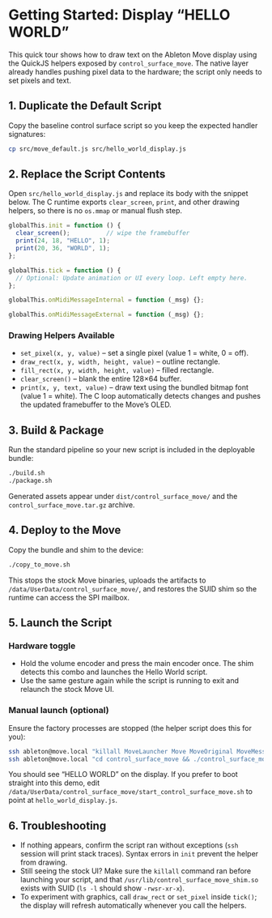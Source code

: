 # Getting Started: Display “HELLO WORLD”

This quick tour shows how to draw text on the Ableton Move display using the QuickJS helpers exposed by `control_surface_move`. The native layer already handles pushing pixel data to the hardware; the script only needs to set pixels and text.

## 1. Duplicate the Default Script
Copy the baseline control surface script so you keep the expected handler signatures:
```bash
cp src/move_default.js src/hello_world_display.js
```

## 2. Replace the Script Contents
Open `src/hello_world_display.js` and replace its body with the snippet below. The C runtime exports `clear_screen`, `print`, and other drawing helpers, so there is no `os.mmap` or manual flush step.

```js
globalThis.init = function () {
  clear_screen();          // wipe the framebuffer
  print(24, 18, "HELLO", 1);
  print(20, 36, "WORLD", 1);
};

globalThis.tick = function () {
  // Optional: Update animation or UI every loop. Left empty here.
};

globalThis.onMidiMessageInternal = function (_msg) {};

globalThis.onMidiMessageExternal = function (_msg) {};
```

### Drawing Helpers Available
- `set_pixel(x, y, value)` – set a single pixel (value 1 = white, 0 = off).
- `draw_rect(x, y, width, height, value)` – outline rectangle.
- `fill_rect(x, y, width, height, value)` – filled rectangle.
- `clear_screen()` – blank the entire 128×64 buffer.
- `print(x, y, text, value)` – draw text using the bundled bitmap font (value 1 = white).
The C loop automatically detects changes and pushes the updated framebuffer to the Move’s OLED.

## 3. Build & Package
Run the standard pipeline so your new script is included in the deployable bundle:
```bash
./build.sh
./package.sh
```
Generated assets appear under `dist/control_surface_move/` and the `control_surface_move.tar.gz` archive.

## 4. Deploy to the Move
Copy the bundle and shim to the device:
```bash
./copy_to_move.sh
```
This stops the stock Move binaries, uploads the artifacts to `/data/UserData/control_surface_move/`, and restores the SUID shim so the runtime can access the SPI mailbox.

## 5. Launch the Script
### Hardware toggle
- Hold the volume encoder and press the main encoder once. The shim detects this combo and launches the Hello World script.
- Use the same gesture again while the script is running to exit and relaunch the stock Move UI.

### Manual launch (optional)
Ensure the factory processes are stopped (the helper script does this for you):
```bash
ssh ableton@move.local "killall MoveLauncher Move MoveOriginal MoveMessageDisplay"
ssh ableton@move.local "cd control_surface_move && ./control_surface_move ./hello_world_display.js"
```
You should see “HELLO WORLD” on the display. If you prefer to boot straight into this demo, edit `/data/UserData/control_surface_move/start_control_surface_move.sh` to point at `hello_world_display.js`.

## 6. Troubleshooting
- If nothing appears, confirm the script ran without exceptions (`ssh` session will print stack traces). Syntax errors in `init` prevent the helper from drawing.
- Still seeing the stock UI? Make sure the `killall` command ran before launching your script, and that `/usr/lib/control_surface_move_shim.so` exists with SUID (`ls -l` should show `-rwsr-xr-x`).
- To experiment with graphics, call `draw_rect` or `set_pixel` inside `tick()`; the display will refresh automatically whenever you call the helpers.
